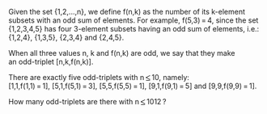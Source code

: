   <p>Given the set {1,2,...,n}, we define f(n,k) as the number of its k-element subsets with an odd sum of elements. For example, f(5,3)&thinsp;=&thinsp;4, since the set {1,2,3,4,5} has four 3-element subsets having an odd sum of elements, i.e.: {1,2,4}, {1,3,5}, {2,3,4} and {2,4,5}.</p>    <p>When all three values n, k and f(n,k) are odd, we say that they make <br />  an odd-triplet [n,k,f(n,k)].</p>    <p>There are exactly five odd-triplets with n&thinsp;<img src='images/symbol_le.gif' width='10' height='12' alt='&le;' border='0' style='vertical-align:middle;' />&thinsp;10, namely:<br />  [1,1,f(1,1)&thinsp;=&thinsp;1], [5,1,f(5,1)&thinsp;=&thinsp;3], [5,5,f(5,5)&thinsp;=&thinsp;1], [9,1,f(9,1)&thinsp;=&thinsp;5] and [9,9,f(9,9)&thinsp;=&thinsp;1].</p>    <p>How many odd-triplets are there with n&thinsp;<img src='images/symbol_le.gif' width='10' height='12' alt='&le;' border='0' style='vertical-align:middle;' />&thinsp;1012&thinsp;?</p>  